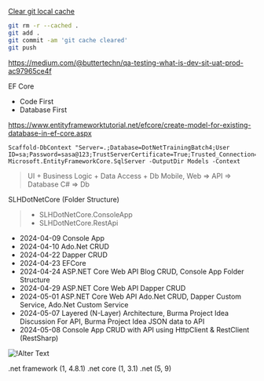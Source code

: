 [Clear git local cache](https://stackoverflow.com/questions/41863484/clear-git-local-cache)
```bash
git rm -r --cached .
git add .
git commit -am 'git cache cleared'
git push
```


https://medium.com/@buttertechn/qa-testing-what-is-dev-sit-uat-prod-ac97965ce4f

EF Core
- Code First
- Database First

https://www.entityframeworktutorial.net/efcore/create-model-for-existing-database-in-ef-core.aspx

```
Scaffold-DbContext "Server=.;Database=DotNetTrainingBatch4;User ID=sa;Password=sasa@123;TrustServerCertificate=True;Trusted_Connection=True;" Microsoft.EntityFrameworkCore.SqlServer -OutputDir Models -Context
```

> UI + Business Logic + Data Access + Db
> Mobile, Web => API => Database
> C# => Db

SLHDotNetCore (Folder Structure)
> - SLHDotNetCore.ConsoleApp
> - SLHDotNetCore.RestApi


- 2024-04-09 Console App
- 2024-04-10 Ado.Net CRUD
- 2024-04-22 Dapper CRUD
- 2024-04-23 EFCore
- 2024-04-24 ASP.NET Core Web API Blog CRUD, Console App Folder Structure
- 2024-04-29 ASP.NET Core Web API Dapper CRUD
- 2024-05-01 ASP.NET Core Web API Ado.Net CRUD, Dapper Custom Service, Ado.Net Custom Service
- 2024-05-07 Layered (N-Layer) Architecture, Burma Project Idea Discussion For API, Burma Project Idea JSON data to API
- 2024-05-08 Console App CRUD with API using HttpClient & RestClient (RestSharp)



![!Alter Text](https://voyager.postman.com/illustration/diagram-what-is-an-api-postman-illustration.svg)


.net framework (1, 4.8.1)
.net core (1, 3.1)
.net (5, 9)